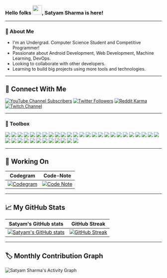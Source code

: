 ### Hello folks <img src="https://raw.githubusercontent.com/MartinHeinz/MartinHeinz/master/wave.gif" width="30px">, Satyam Sharma is here!

---

### 🚀 About Me
- I'm an Undergrad. Computer Science Student and Competitive Programmer!
- Passionate about Android Development, Web Development, Machine Learning, DevOps.
- Looking to collaborate with other developers. 
- Learning to build big projects using more tools and technologies.

---

## 🧩 Connect With Me
[![YouTube Channel Subscribers](https://img.shields.io/youtube/channel/subscribers/UCLFayhmJsJfzLzy5jHkC2aA?label=People%20subscribed%20to%20my%20channel&style=social)](https://www.youtube.com/channel/UCLFayhmJsJfzLzy5jHkC2aA?sub_confirmation=1) [![Twitter Followers](https://img.shields.io/twitter/follow/IamSatyam17?label=People%20following%20me%20on%20Twitter&style=social)](https://twitter.com/intent/follow?screen_name=IamSatyam17) [![Reddit Karma](https://img.shields.io/reddit/user-karma/combined/sharmasatyam?label=Reddit%20Karma&style=social)](https://www.reddit.com/u/sharmasatyam) [![Twitch Channel](https://img.shields.io/twitch/status/sharmasatyam17?style=social)](https://www.twitch.tv/sharmasatyam17)

---

### 🧰 Toolbox
![](https://img.shields.io/badge/HTML5-E34F26?style=for-the-badge&logo=html5&logoColor=white)
![](https://img.shields.io/badge/CSS3-1572B6?style=for-the-badge&logo=css3&logoColor=white)
![](https://img.shields.io/badge/Sass-CC6699?style=for-the-badge&logo=sass&logoColor=white)
![](https://img.shields.io/badge/Tailwind_CSS-38B2AC?style=for-the-badge&logo=tailwind-css&logoColor=white)
![](https://img.shields.io/badge/Bootstrap-563D7C?style=for-the-badge&logo=bootstrap&logoColor=white)
![](https://img.shields.io/badge/Material--UI-0081CB?style=for-the-badge&logo=material-ui&logoColor=white)
![](https://img.shields.io/badge/JavaScript-F7DF1E?style=for-the-badge&logo=javascript&logoColor=black)
![](https://img.shields.io/badge/TypeScript-007ACC?style=for-the-badge&logo=typescript&logoColor=white)
![](https://img.shields.io/badge/Angular-DD1B16?style=for-the-badge&logo=angular&logoColor=white)
![](https://img.shields.io/badge/React-20232A?style=for-the-badge&logo=react&logoColor=61DAFB)
![](https://img.shields.io/badge/Vue-41B883?style=for-the-badge&logo=vue.js&logoColor=34495E)
![](https://img.shields.io/badge/Node.js-43853D?style=for-the-badge&logo=node.js&logoColor=white)
![](https://img.shields.io/badge/Express.js-404D59?style=for-the-badge&logo=express&logoColor=white)
![](https://img.shields.io/badge/MongoDB-4EA94B?style=for-the-badge&logo=mongodb&logoColor=white)
![](https://img.shields.io/badge/next.js-000000?style=for-the-badge&logo=nextdotjs&logoColor=white)
![](https://img.shields.io/badge/MySQL-F29111?style=for-the-badge&logo=mysql&logoColor=black)
![](https://img.shields.io/badge/Heroku-430098?style=for-the-badge&logo=heroku&logoColor=white)
![](https://img.shields.io/badge/Java-4BC0F4?style=for-the-badge&logo=java&logoColor=black)
![](https://img.shields.io/badge/Spring-6DB33F?style=for-the-badge&logo=spring&logoColor=white)
![](https://img.shields.io/badge/Kotlin-A4C639?style=for-the-badge&logo=kotlin&logoColor=black)
![](https://img.shields.io/badge/CPP-7AB5CF?style=for-the-badge&logo=cplusplus&logoColor=white)
![](https://img.shields.io/badge/Python-FFD43B?style=for-the-badge&logo=python&logoColor=306998)
![](https://img.shields.io/badge/Django-092E20?style=for-the-badge&logo=django&logoColor=green)
![](https://img.shields.io/badge/Firebase-fafafa?style=for-the-badge&logo=firebase&logoColor=FFA611)
![](https://img.shields.io/badge/Git-3E2C00?style=for-the-badge&logo=git&logoColor=F1502F)
![](https://img.shields.io/badge/GitHub-fafafa?style=for-the-badge&logo=github&logoColor=4078c0)
![](https://img.shields.io/badge/Markdown-000000?style=for-the-badge&logo=markdown&logoColor=white)
![](https://img.shields.io/badge/figma-e04a34?style=for-the-badge&logo=figma&logoColor=white)
![](https://img.shields.io/badge/AngularJS-E23237?style=for-the-badge&logo=angularjs&logoColor=white)
![](https://img.shields.io/badge/Linux-FCC624?style=for-the-badge&logo=linux&logoColor=black)
![](https://img.shields.io/badge/Windows-0078D6?style=for-the-badge&logo=windows&logoColor=white)
![](https://img.shields.io/badge/Ubuntu-E95420?style=for-the-badge&logo=ubuntu&logoColor=white)
![](https://img.shields.io/badge/Adobe%20Illustrator-FF9A00?style=for-the-badge&logo=adobe%20illustrator&logoColor=white)
![](https://img.shields.io/badge/Canva-%2300C4CC.svg?&style=for-the-badge&logo=Canva&logoColor=white)
![](https://img.shields.io/badge/Inkscape-000000?style=for-the-badge&logo=Inkscape&logoColor=white)
![](https://img.shields.io/badge/gimp-5C5543?style=for-the-badge&logo=gimp&logoColor=white)
![](https://img.shields.io/badge/Adobe%20XD-FF61F6?style=for-the-badge&logo=Adobe%20XD&logoColor=white)

---

## 🎯 Working On
| Codegram | Code-Note |
| --- | --- |
[![Codegram](https://github-readme-stats.vercel.app/api/pin/?username=satyamsharma17&repo=Codegram)](https://github.com/satyamsharma17/Codegram) | [![Code Note](https://github-readme-stats.vercel.app/api/pin/?username=satyamsharma17&repo=Code-Note)](https://github.com/satyamasharma17/Code-Note) |
---
  
## &#x1f4c8; My GitHub Stats
| Satyam's GitHub stats | GitHub Streak |
| --- | --- |
[![Satyam's GitHub stats](https://github-readme-stats.vercel.app/api?username=satyamsharma17&show_icons=true)](https://github.com/anuraghazra/github-readme-stats) | [![GitHub Streak](https://github-readme-streak-stats.herokuapp.com?user=satyamsharma17)](https://git.io/streak-stats) |

---

## 🏷️ Monthly Contribution Graph
![Satyam Sharma's Activity Graph](https://activity-graph.herokuapp.com/graph?username=satyamsharma17&bg_color=ffffff&color=0400ff&line=0400ff&point=03d3d&area=true&hide_border=true)
